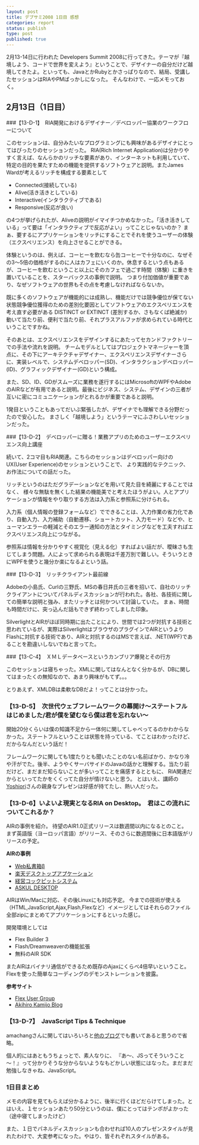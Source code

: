 ```yaml
---
layout: post
title: デブサミ2008 1日目 感想
categories: report
status: publish
type: post
published: true
---
```


2月13-14日に行われた Developers Summit 2008に行ってきた。テーマが『越境しよう、コードで世界を変えよう』ということで、デザイナーの自分だけど越境してきたよ。といっても、JavaとかRubyとかさっぱりなので、結局、受講したセッションはRIAやPMばっかしになった。 そんなわけで、一応メモっておく。

## 2月13日（1日目）

###【13-D-1】　RIA開発におけるデザイナー／デベロッパー協業のワークフローについて

このセッションは、自分みたいなプログラミングにも興味があるデザイナにとってはぴったりのセッションだった。 RIA(Rich Internet Application)は分かりやすく言えば、なんらかのリッチな要素があり、インターネットも利用していて、特定の目的を果たすための機能を提供するソフトウェアと説明。またJames Wardが考えるリッチを構成する要素として

  * Connected(接続している)
  * Alive(活き活きとしている)
  * Interactive(インタラクティブである)
  * Responsive(反応が良い)

の4つが挙げられたが、Aliveの説明がイマイチつかめなかった。「活き活きしている」って要は「インタラクティブで反応がよい」ってことじゃないのか？ まぁ、要するにアプリケーションをリッチにすることでそれを使うユーザーの体験（エクスペリエンス）を向上させることができる。

体験というのは、例えば、コーヒーを飲むなら缶コーヒーで十分なのに、なぜその3～5倍の価格がするのに人はカフェにいくのか。休息するという点もあるが、コーヒーを飲むということ以上にそのカフェで過ごす時間（体験）に重きを置いていることを、スターバックスの事例で説明。 つまり付加価値が重要であり、なぜソフトウェアの世界もその点を考慮しなければならないか。

既に多くのソフトウェアが機能的には成熟し、機能だけでは競争優位が保てない状態競争優位獲得のための差別化要因としてソフトウェアのエクスペリエンスを考え直す必要がある DISTINCT or EXTINCT (差別するか、さもなくば絶滅か) 動いて当たり前、便利で当たり前、それプラスアルファが求められている時代ということですかね。

そのあとは、エクスペリエンスをデザインするにあたってセカンドファクトリーでの手法や流れを説明。 チームモデルとしてはプロジェクトマネージャーを頂点に、その下にアーキテクチャデザイナー、エクスペリエンスデザイナーさらに、実装レベルで、システムデベロッパー(SD)、インタラクションデベロッパー(ID)、グラフィックデザイナー(GD)という構成。

また、SD、ID、GDがスムーズに業務を遂行するにはMicrosoftのWPFやAdobeのAIRなどが有用であると説明。最後にビジネス、システム、デザインの三者が互いに密にコミュニケーションがとれるかが重要であると説明。

1発目ということもあってだいぶ緊張したが、デザイナでも理解できる分野だったので安心した。 まさしく「越境しよう」というテーマにふさわしいセッションだった。

###【13-D-2】　デベロッパーに贈る！業務アプリのためのユーザーエクスペリエンス向上講座

続いて、2コマ目もRIA関連。こちらのセッションはデべロッパー向けのUX(User Experience)のセッションということで、 より実践的なテクニック、お作法についての話だった。

リッチというのはただグラデーションなどを用いて見た目を綺麗にすることではなく、 様々な無駄を無くした結果の機能美でと考えたほうがよい。人とアプリケーションが情報をやり取りする方法は入力系と参照系に分けられる。

入力系（個人情報の登録フォームなど）でできることは、入力作業の省力化であり、自動入力、入力補助（自動遷移、ショートカット、入力モード）などや、ヒューマンエラーの軽減とそのエラー通知の方法とタイミングなどを工夫すればエクスペリエンス向上につながる。

参照系は情報を分かりやすく視覚化（見える化）すればよい話だが、曖昧さも生じてしまう問題。人によって求められる表現は千差万別で難しい。そういうときにWPFを使うと幾分か楽になるよという話。

###【13-D-3】　リッチクライアント最前線

Adobeの小島氏、Curlの三野氏、MSの春日井氏の三者を招いて、自社のリッチクライアントについてパネルディスカッションが行われた。各社、各技術に関しての簡単な説明と強み、またリッチとは何かついて討論していた。 まぁ、時間も時間だけに、突っ込んだ話もできず終わってしました印象。

SilverlightとAIRがほぼ同時期に出たことにより、世間では2つが対抗する技術と思われているが、実際はSilverlightはブラウザのプラグインでAIRというよりFlashに対抗する技術であり、AIRと対抗するのはMSで言えば、.NET(WPF)であることを勘違いしないでねと言ってた。

###【13-C-4】　ＸＭＬデータベースというカンブリア爆発とその行方

このセッションは寝ちゃった。XMLに関してはなんとなく分かるが、DBに関してはまったくの無知なので、あまり興味がもてず。。。

とりあえず、XMLDBは柔軟なDBだよ！ってことは分かった。

### 【13-D-5】　次世代ウェブフレームワークの幕開け～ステートフルはじめました/君が僕を望むなら僕は君を忘れない～

開始20分くらいは僕の知識不足から一体何に関してしゃべってるのかわからなかった。ステートフルということは状態を持っている、てことはわかったけど、だからなんだという話だ！

フレームワークに関しても1度たりとも聞いたことのない名前ばかり、かなり冷や汗がでた。後半、ようやくサーバサイドのJavaの話かと理解する。当たり前だけど、まだまだ知らないことが多いってことを痛感するとともに、 RIA関連だからといってたかをくくってた自分が情けないと思う。 とはいえ、講師の[Yoshiori](http://yoshiori.org/blog/)さんの親身なプレゼンは好感が持てたし、熱い人だった。

### 【13-D-6】いよいよ現実となるRIA on Desktop。　君はこの流れについてこれるか？

 AIRの事例を紹介。 待望のAIR1.0正式リリースは数週間以内になるとのこと。
まず英語版（ヨーロッパ言語）がリリース、そのさらに数週間後に日本語版がリリースの予定。

__AIRの事例__

  * [Web私書箱β](http://weblift.jp/)
  * [楽天デスクトップアプケーション](http://japan.cnet.com/news/media/story/0,2000056023,20360280,00.htm)
  * [経営コックピットシステム](http://www.itmedia.co.jp/enterprise/articles/0710/30/news011_2.ht)
  * [ASKUL DESKTOP](http://ascii.jp/elem/000/000/081/81885/)

  
AIRはWin/Macに対応、その後Linuxにも対応予定。 今までの技術が使える（HTML,JavaScript,Ajax,Flash,Flexなど）イメージとしてはそれらのファイル全部zipにまとめてアプリケーションにするといった感じ。 

開発環境としては

  * Flex Builder 3
  * Flash/Dreamweaverの機能拡張
  * 無料のAIR SDK

またAIRはバイナリ通信ができるため既存のAjaxにくらべ4倍早いということ。 Flexを使った簡単なコーディングのデモンストレーションを披露。

__参考サイト__

  * [Flex User Group](http://www.fxug.net/)
  * [Akihiro Kamijo Blog](http://weblogs.macromedia.com/akamijo/)
  
### 【13-D-7】　JavaScript Tips & Technique

amachangさんに関してはいろいろと[他のブログ](http://d.hatena.ne.jp/HolyGrail/20080214/1202995743)でも書いてあると思うので省略。

個人的にはあともうちょっとで、素人なりに、 『あ～、JSってそういうこと～！』って分かりそうな分からないようなもどかしい状態にはなった。まだまだ勉強しなきゃね、JavaScript。 


### 1日目まとめ

メモの内容を見てもらえば分かるように、後半に行くほどだらけてしまった。とはいえ、１セッションあたり50分というのは、僕にとってはテンポがよかった（途中寝てしまったけど）

また、１日でパネルディスカッションも合わせれば10人のプレゼンスタイルが見れたわけで、大変参考になった。やはり、皆それぞれスタイルがある。